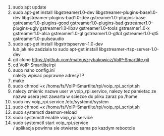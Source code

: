 1. sudo apt update
2. sudo apt-get install libgstreamer1.0-dev libgstreamer-plugins-base1.0-dev libgstreamer-plugins-bad1.0-dev gstreamer1.0-plugins-base gstreamer1.0-plugins-good gstreamer1.0-plugins-bad gstreamer1.0-plugins-ugly gstreamer1.0-libav gstreamer1.0-tools gstreamer1.0-x gstreamer1.0-alsa gstreamer1.0-gl gstreamer1.0-gtk3 gstreamer1.0-qt5 gstreamer1.0-pulseaudio
3. sudo apt-get install libgstrtspserver-1.0-dev  
   lub jak nie zadziala to sudo apt-get install libgstreamer-rtsp-server-1.0-dev
5. git clone https://github.com/mateuszrybakowicz/VoIP-Smartlite.git
6. cd VoIP-Smartlite/rpi
7. sudo nano config.ini  
   należy wpisac poprawne adresy IP
9. make
10. sudo chmod +x /home/fs/VoIP-Smartlite/rpi/voip_rpi_script.sh
11. nalezy zmienic nazwe user w voip_rpi.service, nalezy tez pamietac ze nazwa usera jest zawarta w sciezce do pliku zaraz po /home
12. sudo mv voip_rpi.service /etc/systemd/system
13. sudo chmod +x /home/fs/VoIP-Smartlite/rpi/voip_rpi_script.sh
14. sudo systemctl daemon-reload
15. sudo systemctl enable voip_rpi.service
16. sudo systemctl start voip_rpi.service  
/
aplikacja powinna sie otwierac sama po kazdym rebootcie
